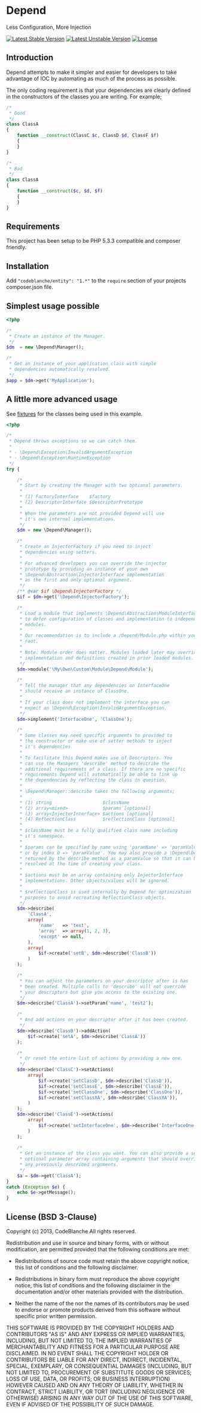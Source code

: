 # Depend

Less Configuration, More Injection

[![Latest Stable Version](https://poser.pugx.org/codeblanche/depend/v/stable.png)](https://packagist.org/packages/codeblanche/depend) [![Latest Unstable Version](https://poser.pugx.org/codeblanche/depend/v/unstable.png)](https://packagist.org/packages/codeblanche/depend) [![License](https://poser.pugx.org/codeblanche/depend/license.png)](https://packagist.org/packages/codeblanche/depend)

## Introduction

Depend attempts to make it simpler and easier for developers to take advantage of IOC by automating as much of the process as possible.

The only coding requirement is that your dependencies are clearly defined in the constructors of the classes you are writing. For example;

```php
/*
 * Good
 */
class ClassA
{
    function __construct(ClassC $c, ClassD $d, ClassF $f) 
    {
    }
}

/*
 * Bad
 */
class ClassA
{
    function __construct($c, $d, $f) 
    {
    }
}


```

## Requirements

This project has been setup to be PHP 5.3.3 compatible and composer friendly.

## Installation

Add `"codeblanche/entity": "1.*"` to the `require` section of your projects composer.json file.

## Simplest usage possible

```php
<?php

/*
 * Create an instance of the Manager.
 */
$dm  = new \Depend\Manager();

/*
 * Get an instance of your application class with simple 
 * dependencies automatically resolved.
 */
$app = $dm->get('MyApplication');

```

## A little more advanced usage

See [fixtures](https://github.com/CodeBlanche/Depend/tree/master/fixtures) for the classes being used in this example.

```php
<?php

/*
 * Depend throws exceptions so we can catch them.
 *
 * - \Depend\Exception\InvalidArgumentException
 * - \Depend\Exception\RuntimeException
 */
try {

    /*
     * Start by creating the Manager with two optional parameters.
     *
     * (1) FactoryInterface    $factory
     * (2) DescriptorInterface $descriptorPrototype
     *
     * When the parameters are not provided Depend will use
     * it's own internal implementations.
     */
    $dm = new \Depend\Manager();

    /*
     * Create an InjectorFactory if you need to inject
     * dependencies using setters.
     *
     * For advanced developers you can override the injector
     * prototype by providing an instance of your own
     * \Depend\Abstraction\InjectorInterface implementation
     * as the first and only optional argument.
     */
    /** @var $if \Depend\InjectorFactory */
    $if = $dm->get('\Depend\InjectorFactory');

    /*
     * Load a module that implements \Depend\Abstraction\ModuleInterface
     * to defer configuration of classes and implementation to independent
     * modules.
     *
     * Our recommendation is to include a /Depend/Module.php within your module
     * root.
     *
     * Note: Module order does matter. Modules loaded later may override
     * implementation and definitions created in prior loaded modules.
     */
    $dm->module('\My\Own\Custom\Module\Depend\Module');

    /*
     * Tell the manager that any dependencies on InterfaceOne
     * should receive an instance of ClassOne.
     *
     * If your class does not implement the interface you can
     * expect an \Depend\Exception\InvalidArgumentException.
     */
    $dm->implement('InterfaceOne', 'ClassOne');

    /*
     * Some classes may need specific arguments to provided to
     * the constructor or make use of setter methods to inject
     * it's dependencies.
     *
     * To facilitate this Depend makes use of Descriptors. You
     * can use the Managers 'describe' method to describe the
     * additional requirements of a class. If there are no specific
     * requirements Depend will automatically be able to link up
     * the dependencies by reflecting the class in question.
     *
     * \Depend\Manager::describe takes the following arguments;
     *
     * (1) string                   $className
     * (2) array<mixed>             $params [optional]
     * (3) array<InjectorInterface> $actions [optional]
     * (4) ReflectionClass          $reflectionClass [optional]
     *
     * $className must be a fully qualified class name including
     * it's namespace.
     *
     * $params can be specified by name using 'paramName' => 'paramValue'
     * or by index 0 => 'paramValue'. You may also provide a \Depend\Descriptor
     * returned by the describe method as a paramValue so that it can be
     * resolved at the time of creating your class.
     *
     * $actions must be an array containing only InjectorInterface
     * implementations. Other objects/values will be ignored.
     *
     * $reflectionClass is used internally by Depend for optimization
     * purposes to avoid recreating ReflectionClass objects.
     */
    $dm->describe(
        'ClassA',
        array(
            'name'   => 'test',
            'array'  => array(1, 2, 3),
            'except' => null,
        ),
        array(
            $if->create('setB', $dm->describe('ClassB'))
        )
    );

    /*
     * You can adjust the parameters on your descriptor after is has
     * been created. Multiple calls to 'describe' will not override
     * your descriptors but give you access to the existing one.
     */
    $dm->describe('ClassA')->setParam('name', 'test2');

    /*
     * And add actions on your descriptor after it has been created.
     */
    $dm->describe('ClassB')->addAction(
        $if->create('setA', $dm->describe('ClassA'))
    );

    /*
     * Or reset the entire list of actions by providing a new one.
     */
    $dm->describe('ClassC')->setActions(
        array(
            $if->create('setClassD', $dm->describe('ClassD')),
            $if->create('setClassE', $dm->describe('ClassE')),
            $if->create('setClassOne', $dm->describe('ClassOne')),
            $if->create('setClassXA', $dm->describe('ClassXA')),
        )
    );
    $dm->describe('ClassE')->setActions(
        array(
            $if->create('setInterfaceOne', $dm->describe('InterfaceOne')),
        )
    );
    
    /*
     * Get an instance of the class you want. You can also provide a second
     * optional parameter array containing arguments that should override
     * any previously described arguments.
     */
    $a = $dm->get('ClassA');
}
catch (Exception $e) {
    echo $e->getMessage();
}

```

## License (BSD 3-Clause)

Copyright (c) 2013, CodeBlanche
All rights reserved.

Redistribution and use in source and binary forms, with or without modification, are permitted provided that the following conditions are met:

- Redistributions of source code must retain the above copyright notice, this list of conditions and the following
  disclaimer.

- Redistributions in binary form must reproduce the above copyright notice, this list of conditions and the following
  disclaimer in the documentation and/or other materials provided with the distribution.

- Neither the name of the <ORGANIZATION> nor the names of its contributors may be used to endorse or promote products
  derived from this software without specific prior written permission.

THIS SOFTWARE IS PROVIDED BY THE COPYRIGHT HOLDERS AND CONTRIBUTORS "AS IS" AND ANY EXPRESS OR IMPLIED WARRANTIES,
INCLUDING, BUT NOT LIMITED TO, THE IMPLIED WARRANTIES OF MERCHANTABILITY AND FITNESS FOR A PARTICULAR PURPOSE ARE
DISCLAIMED. IN NO EVENT SHALL THE COPYRIGHT HOLDER OR CONTRIBUTORS BE LIABLE FOR ANY DIRECT, INDIRECT, INCIDENTAL,
SPECIAL, EXEMPLARY, OR CONSEQUENTIAL DAMAGES (INCLUDING, BUT NOT LIMITED TO, PROCUREMENT OF SUBSTITUTE GOODS OR
SERVICES; LOSS OF USE, DATA, OR PROFITS; OR BUSINESS INTERRUPTION) HOWEVER CAUSED AND ON ANY THEORY OF LIABILITY,
WHETHER IN CONTRACT, STRICT LIABILITY, OR TORT (INCLUDING NEGLIGENCE OR OTHERWISE) ARISING IN ANY WAY OUT OF THE
USE OF THIS SOFTWARE, EVEN IF ADVISED OF THE POSSIBILITY OF SUCH DAMAGE.


